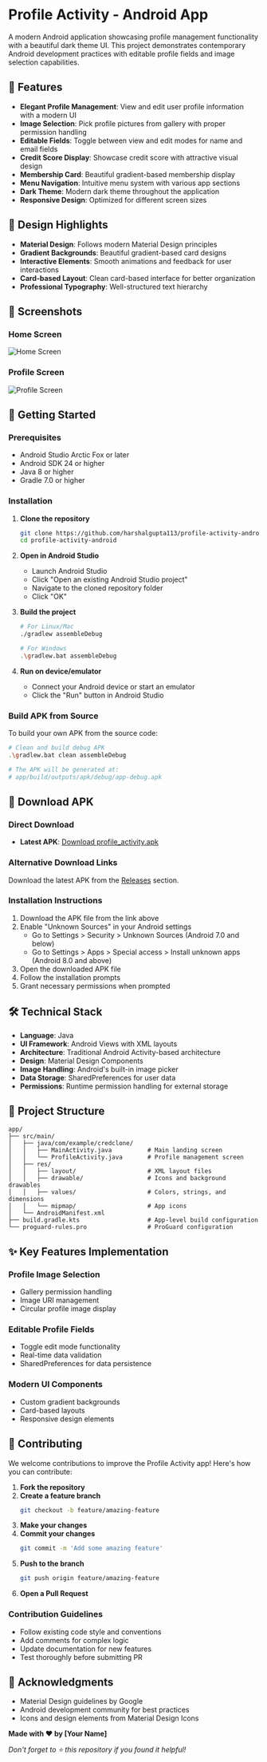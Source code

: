 # Profile Activity - Android App

A modern Android application showcasing profile management functionality with a beautiful dark theme UI. This project demonstrates contemporary Android development practices with editable profile fields and image selection capabilities.

## 📱 Features

- **Elegant Profile Management**: View and edit user profile information with a modern UI
- **Image Selection**: Pick profile pictures from gallery with proper permission handling
- **Editable Fields**: Toggle between view and edit modes for name and email fields
- **Credit Score Display**: Showcase credit score with attractive visual design
- **Membership Card**: Beautiful gradient-based membership display
- **Menu Navigation**: Intuitive menu system with various app sections
- **Dark Theme**: Modern dark theme throughout the application
- **Responsive Design**: Optimized for different screen sizes

## 🎨 Design Highlights

- **Material Design**: Follows modern Material Design principles
- **Gradient Backgrounds**: Beautiful gradient-based card designs
- **Interactive Elements**: Smooth animations and feedback for user interactions
- **Card-based Layout**: Clean card-based interface for better organization
- **Professional Typography**: Well-structured text hierarchy

## 📸 Screenshots

### Home Screen

![Home Screen](screenShot/home_screen.png)

### Profile Screen

![Profile Screen](screenShot/profile_screen.png)

## 🚀 Getting Started

### Prerequisites

- Android Studio Arctic Fox or later
- Android SDK 24 or higher
- Java 8 or higher
- Gradle 7.0 or higher

### Installation

1. **Clone the repository**

   ```bash
   git clone https://github.com/harshalgupta113/profile-activity-android.git
   cd profile-activity-android
   ```

2. **Open in Android Studio**

   - Launch Android Studio
   - Click "Open an existing Android Studio project"
   - Navigate to the cloned repository folder
   - Click "OK"

3. **Build the project**
   ```bash
   # For Linux/Mac
   ./gradlew assembleDebug
   
   # For Windows
   .\gradlew.bat assembleDebug
   ```

4. **Run on device/emulator**
   - Connect your Android device or start an emulator
   - Click the "Run" button in Android Studio

### Build APK from Source

To build your own APK from the source code:

```bash
# Clean and build debug APK
.\gradlew.bat clean assembleDebug

# The APK will be generated at:
# app/build/outputs/apk/debug/app-debug.apk
```

## 📱 Download APK

### Direct Download
- **Latest APK**: [Download profile_activity.apk](apk/profile_activity.apk)

### Alternative Download Links
Download the latest APK from the [Releases](https://github.com/harshalgupta113/profile-activity-android/releases) section.

### Installation Instructions

1. Download the APK file from the link above
2. Enable "Unknown Sources" in your Android settings
   - Go to Settings > Security > Unknown Sources (Android 7.0 and below)
   - Go to Settings > Apps > Special access > Install unknown apps (Android 8.0 and above)
3. Open the downloaded APK file
4. Follow the installation prompts
5. Grant necessary permissions when prompted

## 🛠️ Technical Stack

- **Language**: Java
- **UI Framework**: Android Views with XML layouts
- **Architecture**: Traditional Android Activity-based architecture
- **Design**: Material Design Components
- **Image Handling**: Android's built-in image picker
- **Data Storage**: SharedPreferences for user data
- **Permissions**: Runtime permission handling for external storage

## 📂 Project Structure

```
app/
├── src/main/
│   ├── java/com/example/credclone/
│   │   ├── MainActivity.java          # Main landing screen
│   │   └── ProfileActivity.java       # Profile management screen
│   ├── res/
│   │   ├── layout/                    # XML layout files
│   │   ├── drawable/                  # Icons and background drawables
│   │   ├── values/                    # Colors, strings, and dimensions
│   │   └── mipmap/                    # App icons
│   └── AndroidManifest.xml
├── build.gradle.kts                   # App-level build configuration
└── proguard-rules.pro                 # ProGuard configuration
```

## ✨ Key Features Implementation

### Profile Image Selection

- Gallery permission handling
- Image URI management
- Circular profile image display

### Editable Profile Fields

- Toggle edit mode functionality
- Real-time data validation
- SharedPreferences for data persistence

### Modern UI Components

- Custom gradient backgrounds
- Card-based layouts
- Responsive design elements

## 🤝 Contributing

We welcome contributions to improve the Profile Activity app! Here's how you can contribute:

1. **Fork the repository**
2. **Create a feature branch**
   ```bash
   git checkout -b feature/amazing-feature
   ```
3. **Make your changes**
4. **Commit your changes**
   ```bash
   git commit -m 'Add some amazing feature'
   ```
5. **Push to the branch**
   ```bash
   git push origin feature/amazing-feature
   ```
6. **Open a Pull Request**

### Contribution Guidelines

- Follow existing code style and conventions
- Add comments for complex logic
- Update documentation for new features
- Test thoroughly before submitting PR

## 🙏 Acknowledgments

- Material Design guidelines by Google
- Android development community for best practices
- Icons and design elements from Material Design Icons

**Made with ❤️ by [Your Name]**

_Don't forget to ⭐ this repository if you found it helpful!_
